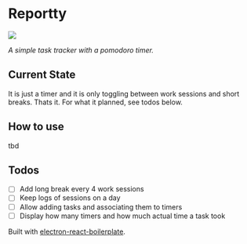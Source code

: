 <p align="center">
  <h1>Reportty</h1>
  <img style="max-width: 200px" src="https://github.com/assets/3950661/b83752e9-ff3d-4dec-aa74-4ac4555d5fd1" />
  <p style="font-style: italic">A simple task tracker with a pomodoro timer.</p>
</p>

## Current State
It is just a timer and it is only toggling between work sessions and short breaks. Thats it. For what it planned, see todos below.

## How to use
tbd

## Todos
- [ ] Add long break every 4 work sessions
- [ ] Keep logs of sessions on a day
- [ ] Allow adding tasks and associating them to timers
- [ ] Display how many timers and how much actual time a task took

Built with [electron-react-boilerplate](https://github.com/electron-react-boilerplate/electron-react-boilerplate).
